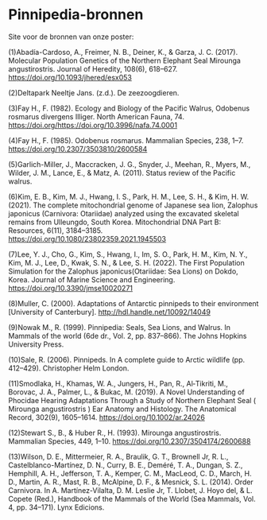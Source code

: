 # Pinnipedia-bronnen
Site voor de bronnen van onze poster:



(1)Abadía-Cardoso, A., Freimer, N. B., Deiner, K., & Garza, J. C. (2017). Molecular Population Genetics of the Northern Elephant Seal Mirounga angustirostris. Journal of Heredity, 108(6), 618–627. https://doi.org/10.1093/jhered/esx053

(2)Deltapark Neeltje Jans. (z.d.). De zeezoogdieren.

(3)Fay H., F. (1982). Ecology and Biology of the Pacific Walrus, Odobenus rosmarus divergens Illiger. North American Fauna, 74. https://doi.org/https://doi.org/10.3996/nafa.74.0001

(4)Fay H., F. (1985). Odobenus rosmarus. Mammalian Species, 238, 1–7. https://doi.org/10.2307/3503810/2600584

(5)Garlich-Miller, J., Maccracken, J. G., Snyder, J., Meehan, R., Myers, M., Wilder, J. M., Lance, E., & Matz, A. (2011). Status review of the Pacific walrus.

(6)Kim, E. B., Kim, M. J., Hwang, I. S., Park, H. M., Lee, S. H., & Kim, H. W. (2021). The complete mitochondrial genome of Japanese sea lion, Zalophus japonicus (Carnivora: Otariidae) analyzed using the excavated skeletal remains from Ulleungdo, South Korea. Mitochondrial DNA Part B: Resources, 6(11), 3184–3185. https://doi.org/10.1080/23802359.2021.1945503

(7)Lee, Y. J., Cho, G., Kim, S., Hwang, I., Im, S. O., Park, H. M., Kim, N. Y., Kim, M. J., Lee, D., Kwak, S. N., & Lee, S. H. (2022). The First Population Simulation for the Zalophus japonicus(Otariidae: Sea Lions) on Dokdo, Korea. Journal of Marine Science and Engineering. https://doi.org/10.3390/jmse10020271

(8)Muller, C. (2000). Adaptations of Antarctic pinnipeds to their environment [University of Canterbury]. http://hdl.handle.net/10092/14049

(9)Nowak M., R. (1999). Pinnipedia: Seals, Sea Lions, and Walrus. In Mammals of the world (6de dr., Vol. 2, pp. 837–866). The Johns Hopkins University Press.

(10)Sale, R. (2006). Pinnipeds. In A complete guide to Arctic wildlife (pp. 412–429). Christopher Helm London.

(11)Smodlaka, H., Khamas, W. A., Jungers, H., Pan, R., Al‐Tikriti, M., Borovac, J. A., Palmer, L., & Bukac, M. (2019). A Novel Understanding of Phocidae Hearing Adaptations Through a Study of Northern Elephant Seal ( Mirounga angustirostris ) Ear Anatomy and Histology. The Anatomical Record, 302(9), 1605–1614. https://doi.org/10.1002/ar.24026

(12)Stewart S., B., & Huber R., H. (1993). Mirounga angustirostris. Mammalian Species, 449, 1–10. https://doi.org/10.2307/3504174/2600688

(13)Wilson, D. E., Mittermeier, R. A., Braulik, G. T., Brownell Jr, R. L., Castelblanco-Martínez, D. N., Curry, B. E., Deméré, T. A., Dungan, S. Z., Hemphill, A. H., Jefferson, T. A., Kemper, C. M., MacLeod, C. D., March, H. D., Martin, A. R., Mast, R. B., McAlpine, D. F., & Mesnick, S. L. (2014). Order Carnivora. In A. Martínez-Vilalta, D. M. Leslie Jr, T. Llobet, J. Hoyo del, & L. Copete (Red.), Handbook of the Mammals of the World (Sea Mammals, Vol. 4, pp. 34–171). Lynx Edicions.
